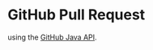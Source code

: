 # GitHub Pull Request
using the [GitHub Java API](https://github.com/eclipse/egit-github/tree/master/org.eclipse.egit.github.core).


